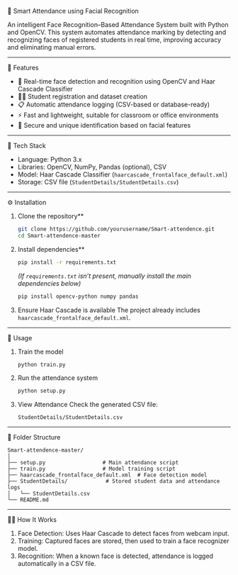 🧠 Smart Attendance using Facial Recognition 

An intelligent Face Recognition–Based Attendance System built with Python and OpenCV. This system automates attendance marking by detecting and recognizing faces of registered students in real time, improving accuracy and eliminating manual errors.

---

🚀 Features

- 🎥 Real-time face detection and recognition using OpenCV and Haar Cascade Classifier  
- 🧑‍🎓 Student registration and dataset creation
- 📋 Automatic attendance logging (CSV-based or database-ready)  
- ⚡ Fast and lightweight, suitable for classroom or office environments  
- 🔐 Secure and unique identification based on facial features  

---

🧰 Tech Stack

- Language: Python 3.x  
- Libraries: OpenCV, NumPy, Pandas (optional), CSV  
- Model: Haar Cascade Classifier (`haarcascade_frontalface_default.xml`)  
- Storage: CSV file (`StudentDetails/StudentDetails.csv`)  

---

⚙️ Installation

1. Clone the repository**
   ```bash
   git clone https://github.com/yourusername/Smart-attendence.git
   cd Smart-attendence-master
   ```

2. Install dependencies**
   ```bash
   pip install -r requirements.txt
   ```
   *(If `requirements.txt` isn’t present, manually install the main dependencies below)*  
   ```bash
   pip install opencv-python numpy pandas
   ```

3. Ensure Haar Cascade is available
   The project already includes `haarcascade_frontalface_default.xml`.  

---

🧠 Usage

1. Train the model
   ```bash
   python train.py
   ```

2. Run the attendance system
   ```bash
   python setup.py
   ```

3. View Attendance
   Check the generated CSV file:
   ```
   StudentDetails/StudentDetails.csv
   ```

---

📁 Folder Structure

```
Smart-attendence-master/
│
├── setup.py                  # Main attendance script
├── train.py                  # Model training script
├── haarcascade_frontalface_default.xml  # Face detection model
├── StudentDetails/            # Stored student data and attendance logs
│   └── StudentDetails.csv
└── README.md
```

---

🧑‍💻 How It Works

1. Face Detection: Uses Haar Cascade to detect faces from webcam input.  
2. Training: Captured faces are stored, then used to train a face recognizer model.  
3. Recognition: When a known face is detected, attendance is logged automatically in a CSV file.  

